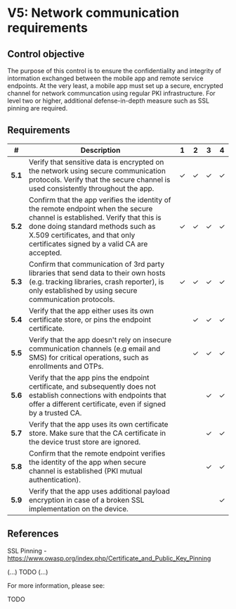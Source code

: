 # V5: Network communication requirements

## Control objective

The purpose of this control is to ensure the confidentiality and integrity of intormation exchanged between the mobile app and remote service endpoints. At the very least, a mobile app must set up a secure, encrypted channel for network communcation using regular PKI infrastructure. For level two or higher, additional defense-in-depth measure such as SSL pinning are required.

## Requirements

| # | Description | 1 | 2 | 3 | 4 |
| --- | --- | --- | --- | --- | --- |
| **5.1** | Verify that sensitive data is encrypted on the network using secure communication protocols. Verify that the secure channel is used consistently throughout the app. | ✓ | ✓ | ✓ | ✓ |
| **5.2** | Confirm that the app verifies the identity of the remote endpoint when the secure channel is established. Verify that this is done doing standard methods such as X.509 certificates, and that only certificates signed by a valid CA are accepted. | ✓ | ✓ | ✓ | ✓ |
| **5.3** | Confirm that communication of 3rd party libraries that send data to their own hosts (e.g. tracking libraries, crash reporter), is only established by using secure communication protocols. | ✓ | ✓ | ✓ | ✓ |
| **5.4** | Verify that the app either uses its own certificate store, or pins the endpoint certificate. |   | ✓  | ✓ | ✓ |
| **5.5** | Verify that the app doesn't rely on insecure communication channels (e.g email and SMS) for critical operations, such as enrollments and OTPs. |   | ✓ | ✓ | ✓ |
| **5.6** | Verify that the app pins the endpoint certificate, and subsequently does not establish connections with endpoints that offer a different certificate, even if signed by a trusted CA. |   |   | ✓ | ✓ |
| **5.7** | Verify that the app uses its own certificate store. Make sure that the CA certificate in the device trust store are ignored. |   |   | ✓ | ✓ |
| **5.8** | Confirm that the remote endpoint verifies the identity of the app when secure channel is established (PKI mutual authentication). |   |   | ✓ | ✓ |
| **5.9** | Verify that the app uses additional payload encryption in case of a broken SSL implementation on the device. |   |   |  | ✓ |
## References

SSL Pinning  - https://www.owasp.org/index.php/Certificate_and_Public_Key_Pinning

(...) TODO (...)

For more information, please see:

TODO
